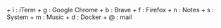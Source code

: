 <space> + i : iTerm
<space> + g : Google Chrome
<space> + b : Brave
<space> + f : Firefox
<space> + n : Notes
<space> + s : System
<space> + m : Music
<space> + d : Docker
<space> + @ : mail
